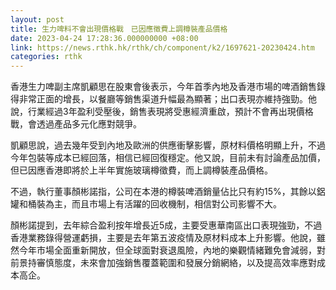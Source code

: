 ```yaml
---
layout: post
title: 生力啤料不會出現價格戰　已因應徵費上調樽裝產品價格
date: 2023-04-24 17:28:36.000000000 +08:00
link: https://news.rthk.hk/rthk/ch/component/k2/1697621-20230424.htm
categories: rthk
---
```


香港生力啤副主席凱顧思在股東會後表示，今年首季內地及香港市場的啤酒銷售錄得非常正面的增長，以餐廳等銷售渠道升幅最為顯著；出口表現亦維持強勁。他說，行業經過3年盈利受壓後，銷售表現將受惠經濟重啟，預計不會再出現價格戰，會透過產品多元化應對競爭。

凱顧思說，過去幾年受到內地及歐洲的供應衝擊影響，原材料價格明顯上升，不過今年包裝等成本已經回落，相信已經回復穩定。他又說，目前未有討論產品加價，但已因應香港即將於上半年實施玻璃樽徵費，而上調樽裝產品價格。

不過，執行董事顏彬諾指，公司在本港的樽裝啤酒銷量佔比只有約15%，其餘以鋁罐和桶裝為主，而且市場上有活躍的回收機制，相信對公司影響不大。

顏彬諾提到，去年綜合盈利按年增長近5成，主要受惠華南區出口表現強勁，不過香港業務錄得營運虧損，主要是去年第五波疫情及原材料成本上升影響。他說，雖然今年市場全面重新開放，但全球面對衰退風險，內地的樂觀情緒難免會減弱，對前景持審慎態度，未來會加強銷售覆蓋範圍和發展分銷網絡，以及提高效率應對成本高企。
